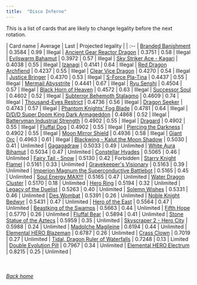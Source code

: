 ```yaml
---
title:  "Disco Inferno"
---
```


This is a list of cards that are likely to change legality before the next rotation.

| Card name | Average | Last | Projected legality |
| :-- |
[Branded Banishment](https://db.ygoprodeck.com/card/?search=Branded%20Banishment) | 0.3584 | 0.99 | Illegal |
[Ancient Gear Reactor Dragon](https://db.ygoprodeck.com/card/?search=Ancient%20Gear%20Reactor%20Dragon) | 0.3751 | 0.58 | Illegal |
[Evilswarm Bahamut](https://db.ygoprodeck.com/card/?search=Evilswarm%20Bahamut) | 0.3972 | 0.57 | Illegal |
[Sky Striker Ace - Kagari](https://db.ygoprodeck.com/card/?search=Sky%20Striker%20Ace%20-%20Kagari) | 0.4038 | 0.55 | Illegal |
[Izanagi](https://db.ygoprodeck.com/card/?search=Izanagi) | 0.4141 | 0.64 | Illegal |
[Red Dragon Archfiend](https://db.ygoprodeck.com/card/?search=Red%20Dragon%20Archfiend) | 0.4237 | 0.55 | Illegal |
[Clear Vice Dragon](https://db.ygoprodeck.com/card/?search=Clear%20Vice%20Dragon) | 0.4270 | 0.54 | Illegal |
[Justice Bringer](https://db.ygoprodeck.com/card/?search=Justice%20Bringer) | 0.4370 | 0.53 | Illegal |
[S-Force Pla-Tina](https://db.ygoprodeck.com/card/?search=S-Force%20Pla-Tina) | 0.4437 | 0.55 | Illegal |
[Mermail Abysstrite](https://db.ygoprodeck.com/card/?search=Mermail%20Abysstrite) | 0.4441 | 0.67 | Illegal |
[Ryu Senshi](https://db.ygoprodeck.com/card/?search=Ryu%20Senshi) | 0.4504 | 0.57 | Illegal |
[Black Horn of Heaven](https://db.ygoprodeck.com/card/?search=Black%20Horn%20of%20Heaven) | 0.4572 | 0.63 | Illegal |
[Successor Soul](https://db.ygoprodeck.com/card/?search=Successor%20Soul) | 0.4602 | 0.52 | Illegal |
[Subterror Behemoth Stalagmo](https://db.ygoprodeck.com/card/?search=Subterror%20Behemoth%20Stalagmo) | 0.4609 | 0.74 | Illegal |
[Thousand-Eyes Restrict](https://db.ygoprodeck.com/card/?search=Thousand-Eyes%20Restrict) | 0.4736 | 0.56 | Illegal |
[Dragon Seeker](https://db.ygoprodeck.com/card/?search=Dragon%20Seeker) | 0.4743 | 0.57 | Illegal |
[Phantom Knights' Fog Blade](https://db.ygoprodeck.com/card/?search=Phantom%20Knights'%20Fog%20Blade) | 0.4781 | 0.64 | Illegal |
[D/D/D Super Doom King Dark Armageddon](https://db.ygoprodeck.com/card/?search=D/D/D%20Super%20Doom%20King%20Dark%20Armageddon) | 0.4868 | 0.52 | Illegal |
[Batteryman Industrial Strength](https://db.ygoprodeck.com/card/?search=Batteryman%20Industrial%20Strength) | 0.4902 | 0.55 | Illegal |
[Dragard](https://db.ygoprodeck.com/card/?search=Dragard) | 0.4902 | 0.55 | Illegal |
[Fluffal Dog](https://db.ygoprodeck.com/card/?search=Fluffal%20Dog) | 0.4902 | 0.55 | Illegal |
[Piercing the Darkness](https://db.ygoprodeck.com/card/?search=Piercing%20the%20Darkness) | 0.4902 | 0.55 | Illegal |
[Moon Mirror Shield](https://db.ygoprodeck.com/card/?search=Moon%20Mirror%20Shield) | 0.4936 | 0.58 | Illegal |
[Giant Orc](https://db.ygoprodeck.com/card/?search=Giant%20Orc) | 0.4963 | 0.61 | Illegal |
[Blackwing - Kalut the Moon Shadow](https://db.ygoprodeck.com/card/?search=Blackwing%20-%20Kalut%20the%20Moon%20Shadow) | 0.5030 | 0.41 | Unlimited |
[Gagagadraw](https://db.ygoprodeck.com/card/?search=Gagagadraw) | 0.5033 | 0.49 | Unlimited |
[White Aura Bihamut](https://db.ygoprodeck.com/card/?search=White%20Aura%20Bihamut) | 0.5034 | 0.47 | Unlimited |
[Constellar Hyades](https://db.ygoprodeck.com/card/?search=Constellar%20Hyades) | 0.5065 | 0.46 | Unlimited |
[Fairy Tail - Snow](https://db.ygoprodeck.com/card/?search=Fairy%20Tail%20-%20Snow) | 0.5130 | 0.42 | Forbidden |
[Starry Knight Flamel](https://db.ygoprodeck.com/card/?search=Starry%20Knight%20Flamel) | 0.5161 | 0.33 | Unlimited |
[Gravekeeper's Visionary](https://db.ygoprodeck.com/card/?search=Gravekeeper's%20Visionary) | 0.5163 | 0.39 | Unlimited |
[Imperion Magnum the Superconductive Battlebot](https://db.ygoprodeck.com/card/?search=Imperion%20Magnum%20the%20Superconductive%20Battlebot) | 0.5165 | 0.45 | Unlimited |
[Soul Energy MAX!!!](https://db.ygoprodeck.com/card/?search=Soul%20Energy%20MAX!!!) | 0.5165 | 0.47 | Unlimited |
[Water Dragon Cluster](https://db.ygoprodeck.com/card/?search=Water%20Dragon%20Cluster) | 0.5170 | 0.18 | Unlimited |
[Hero Ring](https://db.ygoprodeck.com/card/?search=Hero%20Ring) | 0.5194 | 0.32 | Unlimited |
[Legacy of the Duelist](https://db.ygoprodeck.com/card/?search=Legacy%20of%20the%20Duelist) | 0.5263 | 0.40 | Unlimited |
[Solemn Wishes](https://db.ygoprodeck.com/card/?search=Solemn%20Wishes) | 0.5331 | 0.46 | Unlimited |
[Des Wombat](https://db.ygoprodeck.com/card/?search=Des%20Wombat) | 0.5391 | 0.26 | Unlimited |
[Noble Knight Bedwyr](https://db.ygoprodeck.com/card/?search=Noble%20Knight%20Bedwyr) | 0.5431 | 0.47 | Unlimited |
[Hero of the East](https://db.ygoprodeck.com/card/?search=Hero%20of%20the%20East) | 0.5564 | 0.47 | Unlimited |
[Beastking of the Swamps](https://db.ygoprodeck.com/card/?search=Beastking%20of%20the%20Swamps) | 0.5663 | 0.44 | Unlimited |
[Fifth Hope](https://db.ygoprodeck.com/card/?search=Fifth%20Hope) | 0.5770 | 0.26 | Unlimited |
[Fluffal Bear](https://db.ygoprodeck.com/card/?search=Fluffal%20Bear) | 0.5894 | 0.41 | Unlimited |
[Stone Statue of the Aztecs](https://db.ygoprodeck.com/card/?search=Stone%20Statue%20of%20the%20Aztecs) | 0.5959 | 0.35 | Unlimited |
[Skyscraper 2 - Hero City](https://db.ygoprodeck.com/card/?search=Skyscraper%202%20-%20Hero%20City) | 0.5988 | 0.24 | Unlimited |
[Madolche Magileine](https://db.ygoprodeck.com/card/?search=Madolche%20Magileine) | 0.6194 | 0.44 | Unlimited |
[Elemental HERO Blazeman](https://db.ygoprodeck.com/card/?search=Elemental%20HERO%20Blazeman) | 0.6787 | 0.26 | Unlimited |
[Crass Clown](https://db.ygoprodeck.com/card/?search=Crass%20Clown) | 0.7019 | 0.27 | Unlimited |
[Tidal, Dragon Ruler of Waterfalls](https://db.ygoprodeck.com/card/?search=Tidal,%20Dragon%20Ruler%20of%20Waterfalls) | 0.7248 | 0.13 | Limited |
[Double Evolution Pill](https://db.ygoprodeck.com/card/?search=Double%20Evolution%20Pill) | 0.7967 | 0.34 | Unlimited |
[Elemental HERO Electrum](https://db.ygoprodeck.com/card/?search=Elemental%20HERO%20Electrum) | 0.8215 | 0.25 | Unlimited |

<br>

###### [Back home](index)